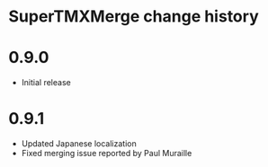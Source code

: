 SuperTMXMerge change history
============================

# 0.9.0
- Initial release

# 0.9.1
- Updated Japanese localization
- Fixed merging issue reported by Paul Muraille
